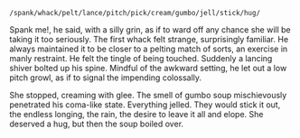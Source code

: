 ```
/spank/whack/pelt/lance/pitch/pick/cream/gumbo/jell/stick/hug/
```

Spank me!, he said, with a silly grin, as if to ward off any chance she will be taking it too seriously. The first whack felt strange, surprisingly familiar. He always maintained it to be closer to a pelting match of sorts, an exercise in manly restraint. He felt the tingle of being touched. Suddenly a lancing shiver bolted up his spine. Mindful of the awkward setting, he let out a low pitch growl, as if to signal the impending colossally.

She stopped, creaming with glee. The smell of gumbo soup mischievously penetrated his coma-like state. Everything jelled. They would stick it out, the endless longing, the rain, the desire to leave it all and elope. She deserved a hug, but then the soup boiled over.
